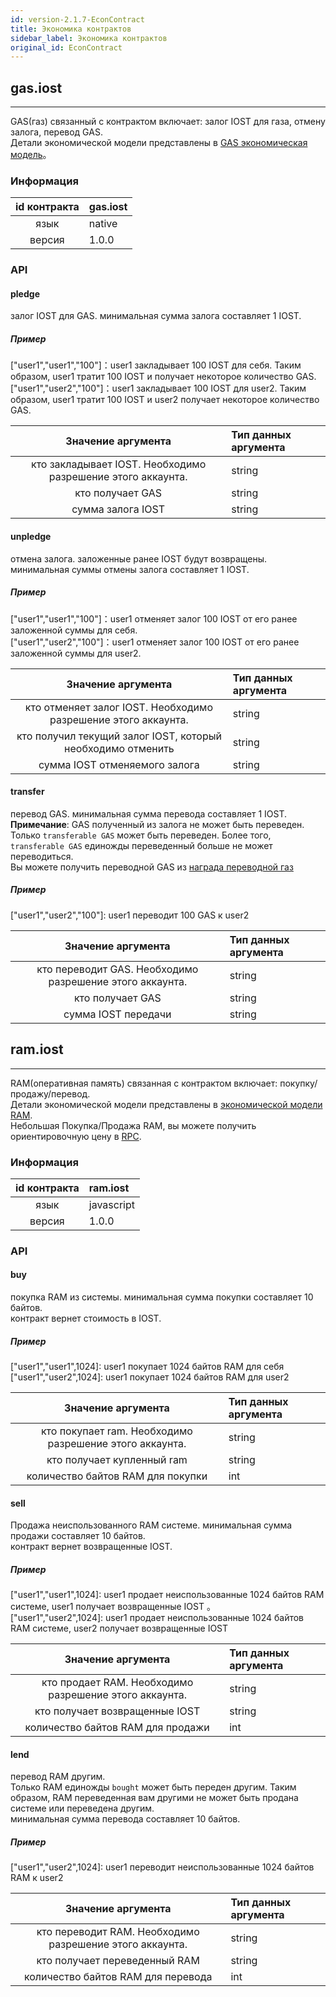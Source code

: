 ```yaml
---
id: version-2.1.7-EconContract
title: Экономика контрактов
sidebar_label: Экономика контрактов
original_id: EconContract
---
```


## gas.iost
---

GAS(газ) связанный с контрактом включает: залог IOST для газа, отмену залога, перевод GAS.      
Детали экономической модели представлены в [GAS экономическая модель](2-intro-of-iost/Economic-model.md)。

### Информация  
| id контракта | gas.iost |
| :----: | :------ |
| язык | native |
| версия | 1.0.0 |

### API

#### pledge
залог IOST для GAS. минимальная сумма залога составляет 1 IOST.      
##### Пример
\["user1","user1","100"\]：user1 закладывает 100 IOST для себя. Таким образом, user1 тратит 100 IOST и получает некоторое количество GAS.   
\["user1","user2","100"\]：user1 закладывает 100 IOST для user2. Таким образом, user1 тратит 100 IOST и user2 получает некоторое количество GAS.

| Значение аргумента | Тип данных аргумента |
| :----: | :------ |
| кто закладывает IOST. Необходимо разрешение этого аккаунта. | string |
| кто получает GAS | string |
| сумма залога IOST | string |

#### unpledge
отмена залога. заложенные ранее IOST будут возвращены. минимальная суммы отмены залога составляет 1 IOST.        
##### Пример
\["user1","user1","100"\]：user1 отменяет залог 100 IOST от его ранее заложенной суммы для себя.   
\["user1","user2","100"\]：user1 отменяет залог 100 IOST от его ранее заложенной суммы для user2.

| Значение аргумента | Тип данных аргумента |
| :----: | :------ |
| кто отменяет залог IOST. Необходимо разрешение этого аккаунта. | string |
| кто получил текущий залог IOST, который необходимо отменить | string |
| сумма IOST отменяемого залога | string |


#### transfer
перевод GAS. минимальная сумма перевода составляет 1 IOST.   
__Примечание__: GAS полученный из залога не может быть переведен. Только `transferable GAS` может быть переведен. Более того, `transferable GAS` единожды переведенный больше не может переводиться.      
Вы можете получить переводной GAS из [награда переводной газ](2-intro-of-iost/Economic-model.md)

##### Пример
\["user1","user2","100"\]: user1 переводит 100 GAS к user2


| Значение аргумента | Тип данных аргумента |
| :----: | :------ |
| кто переводит GAS. Необходимо разрешение этого аккаунта. | string |
| кто получает GAS| string |
| сумма IOST передачи | string |

## ram.iost
---
RAM(оперативная память) связанная с контрактом включает: покупку/продажу/перевод.    
Детали экономической модели представлены в [экономической модели RAM](2-intro-of-iost/Economic-model.md).  
Небольшая Покупка/Продажа RAM, вы можете получить ориентировочную цену в [RPC](6-reference/API.md#getraminfo).

### Информация
| id контракта | ram.iost |
| :----: | :------ |
| язык | javascript |
| версия | 1.0.0 |

### API

#### buy
покупка RAM из системы. минимальная сумма покупки составляет 10 байтов.        
контракт вернет стоимость в IOST.  
##### Пример
\["user1","user1",1024\]:  user1 покупает 1024 байтов RAM для себя   
\["user1","user2",1024\]:  user1 покупает 1024 байтов RAM для user2   

| Значение аргумента | Тип данных аргумента |
| :----: | :------ |
| кто покупает ram. Необходимо разрешение этого аккаунта. | string |
| кто получает купленный ram| string |
| количество байтов RAM для покупки | int |

#### sell
Продажа неиспользованного RAM системе. минимальная сумма продажи составляет 10 байтов.   
контракт вернет возвращенные IOST.
##### Пример
\["user1","user1",1024\]:  user1 продает неиспользованные 1024 байтов RAM системе, user1 получает возвращенные IOST
。  
\["user1","user2",1024\]:  user1 продает неиспользованные 1024 байтов RAM системе, user2 получает возвращенные IOST

| Значение аргумента | Тип данных аргумента |
| :----: | :------ |
| кто продает RAM. Необходимо разрешение этого аккаунта. | string |
| кто получает возвращенные IOST | string |
| количество байтов RAM для продажи | int |

#### lend
перевод RAM другим.      
Только RAM единожды `bought` может быть переден другим. Таким образом, RAM переведенная вам другими не может быть продана системе или переведена другим.      
минимальная сумма перевода составляет 10 байтов.   
##### Пример
\["user1","user2",1024\]: user1 переводит неиспользованные 1024 байтов RAM к user2

| Значение аргумента | Тип данных аргумента |
| :----: | :------ |
| кто переводит RAM. Необходимо разрешение этого аккаунта. | string |
| кто получает переведенный RAM| string |
| количество байтов RAM для перевода | int |

